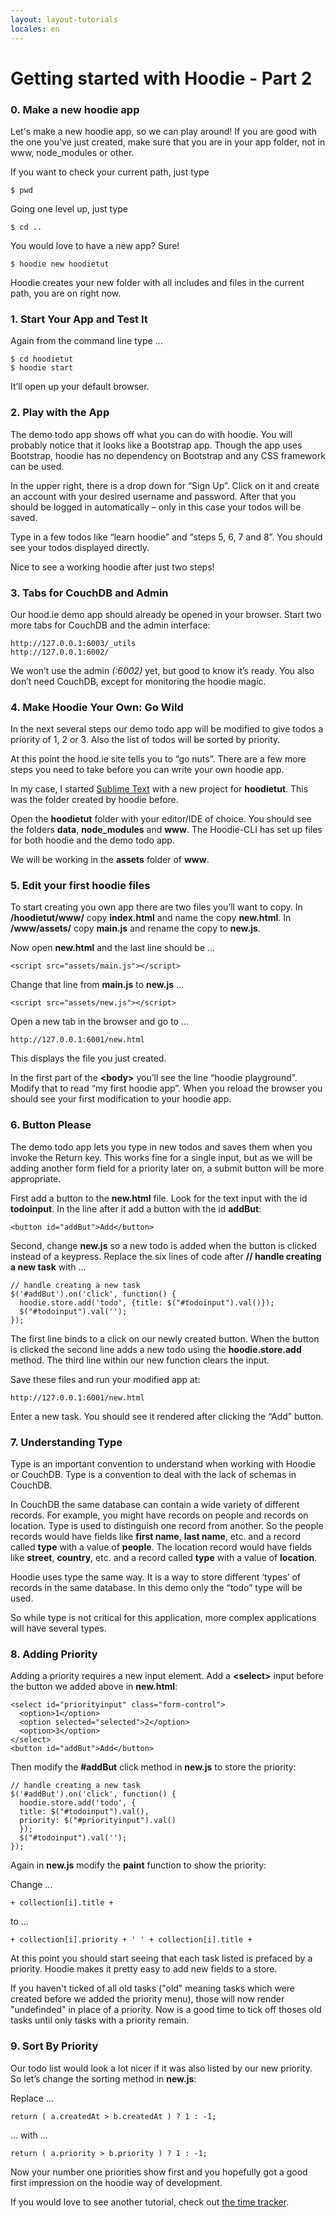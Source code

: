 ```yaml
---
layout: layout-tutorials
locales: en
---
```


# Getting started with Hoodie - Part 2

### 0. Make a new hoodie app

Let's make a new hoodie app, so we can play around! If you are good with the one you've just created, make sure 
that you are in your app folder, not in www, node_modules or other.

If you want to check your current path, just type
<pre><code>$ pwd</code></pre>

Going one level up, just type
<pre><code>$ cd ..</code></pre>

You would love to have a new app? Sure! 
<pre><code>$ hoodie new hoodietut</code></pre>

Hoodie creates your new folder with all includes and files in the current path, you are on right now.

### 1. Start Your App and Test It

Again from the command line type ...

<pre><code>$ cd hoodietut
$ hoodie start
</code></pre>

It’ll open up your default browser.

### 2. Play with the App

The demo todo app shows off what you can do with hoodie. You will probably notice that it looks like a Bootstrap app. Though the app uses Bootstrap, hoodie has no dependency on Bootstrap and any CSS framework can be used.

In the upper right, there is a drop down for “Sign Up”. Click on it and create an account with your desired username and password. After that you should be logged in automatically – only in this case your todos will be saved.

Type in a few todos like “learn hoodie” and “steps 5, 6, 7 and 8”. You should see your todos displayed directly.

Nice to see a working hoodie after just two steps!


### 3. Tabs for CouchDB and Admin

Our hood.ie demo app should already be opened in your browser. 
Start two more tabs for CouchDB and the admin interface:

```
http://127.0.0.1:6003/_utils
http://127.0.0.1:6002/
```

We won’t use the admin *(:6002)* yet, but good to know it’s ready. You also don’t need CouchDB, except for monitoring the hoodie magic.


### 4. Make Hoodie Your Own: Go Wild

In the next several steps our demo todo app will be modified to give todos a priority of 1, 2 or 3. Also the list of todos will be sorted by priority.

At this point the hood.ie site tells you to “go nuts”. There are a few more steps you need to take before you can write your own hoodie app.

In my case, I started <a href="http://www.sublimetext.com/" target="_blank">Sublime Text</a> with a new project for **hoodietut**. This was the folder created by hoodie before.

Open the **hoodietut** folder with your editor/IDE of choice. You should see the folders **data**, **node_modules** and **www**. The Hoodie-CLI has set up files for both hoodie and the demo todo app.

We will be working in the **assets** folder of **www**.


### 5. Edit your first hoodie files

To start creating you own app there are two files you’ll want to copy. In **/hoodietut/www/** copy **index.html** and name the copy **new.html**. In **/www/assets/** copy **main.js** and rename the copy to **new.js**.

Now open **new.html** and the last line should be ...

<pre><code>&lt;script src="assets/main.js">&lt;/script></code></pre>

Change that line from **main.js** to **new.js** ...

<pre><code>&lt;script src="assets/new.js">&lt;/script></code></pre>

Open a new tab in the browser and go to ...

<pre><code>http://127.0.0.1:6001/new.html</code></pre>

This displays the file you just created.

In the first part of the **&lt;body>** you’ll see the line “hoodie playground”. Modify that to read “my first hoodie app”. When you reload the browser you should see your first modification to your hoodie app.


### 6. Button Please

The demo todo app lets you type in new todos and saves them when you invoke the Return key. This works fine for a single input, but as we will be adding another form field for a priority later on, a submit button will be more appropriate.

First add a button to the **new.html** file. Look for the text input with the id **todoinput**. In the line after it add a button with the id **addBut**:

<pre><code>&lt;button id="addBut">Add&lt;/button></code></pre>

Second, change **new.js** so a new todo is added when the button is clicked instead of a keypress. Replace the six lines of code after **// handle creating a new task** with ...

<pre><code>// handle creating a new task
$('#addBut').on('click', function() {
  hoodie.store.add('todo', {title: $("#todoinput").val()});
  $("#todoinput").val('');
});
</code></pre>

The first line binds to a click on our newly created button. When the button is clicked the second line adds a new todo using the **hoodie.store.add** method. The third line within our new function clears the input.

Save these files and run your modified app at:

<pre><code>http://127.0.0.1:6001/new.html</code></pre>

Enter a new task. You should see it rendered after clicking the “Add” button.

### 7. Understanding Type

Type is an important convention to understand when working with Hoodie or CouchDB. Type is a convention to deal with the lack of schemas in CouchDB.

In CouchDB the same database can contain a wide variety of different records. For example, you might have records on people and records on location. Type is used to distinguish one record from another. So the people records would have fields like **first name**, **last name**, etc. and a record called **type** with a value of **people**. The location record would have fields like **street**, **country**, etc. and a record called **type** with a value of **location**.

Hoodie uses type the same way. It is a way to store different ‘types’ of records in the same database. In this demo only the “todo” type will be used.

So while type is not critical for this application, more complex applications will have several types.


### 8. Adding Priority

Adding a priority requires a new input element. Add a **&lt;select>** input before the button we added above in **new.html**:

<pre><code>&lt;select id="priorityinput" class="form-control">
  &lt;option>1&lt;/option>
  &lt;option selected="selected">2&lt;/option>
  &lt;option>3&lt;/option>
&lt;/select>
&lt;button id="addBut">Add&lt;/button>
</code></pre>

Then modify the **#addBut** click method in **new.js** to store the priority:

<pre><code>// handle creating a new task
$('#addBut').on('click', function() {
  hoodie.store.add('todo', {
  title: $("#todoinput").val(),
  priority: $("#priorityinput").val()
  });
  $("#todoinput").val('');
});
</code></pre>

Again in **new.js** modify the **paint** function to show the priority:

Change ...

<pre><code>+ collection[i].title +</code></pre>

to ...

<pre><code>+ collection[i].priority + ' ' + collection[i].title +</code></pre>

At this point you should start seeing that each task listed is prefaced by a priority. Hoodie makes it pretty easy to add new fields to a store.

If you haven't ticked of all old tasks ("old" meaning tasks which were created before we added the priority menu), those will now render "undefinded" in place of a priority. Now is a good time to tick off thoses old tasks until only tasks with a priority remain.


### 9. Sort By Priority

Our todo list would look a lot nicer if it was also listed by our new priority. So let’s change the sorting method in **new.js**:

Replace ...

<pre><code>return ( a.createdAt > b.createdAt ) ? 1 : -1;</code></pre>

... with ...

<pre><code>return ( a.priority > b.priority ) ? 1 : -1;</code></pre>

Now your number one priorities show first and you hopefully got a good first impression on the hoodie way of development.

If you would love to see another tutorial, check out [the time tracker](../tutorials/timetracker.html).
